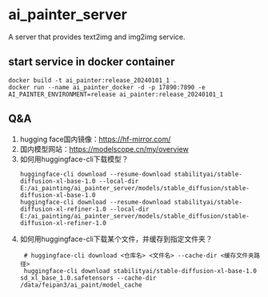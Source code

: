 # ai_painter_server
A server that provides text2img and img2img service.

## start service in docker container
```
docker build -t ai_painter:release_20240101_1 .
docker run --name ai_painter_docker -d -p 17890:7890 -e AI_PAINTER_ENVIRONMENT=release ai_painter:release_20240101_1
```

## Q&A
1. hugging face国内镜像：https://hf-mirror.com/
2. 国内模型网站：https://modelscope.cn/my/overview
3. 如何用huggingface-cli下载模型？
    ```
    huggingface-cli download --resume-download stabilityai/stable-diffusion-xl-base-1.0 --local-dir E:/ai_painting/ai_painter_server/models/stable_diffusion/stable-diffusion-xl-base-1.0
    huggingface-cli download --resume-download stabilityai/stable-diffusion-xl-refiner-1.0 --local-dir E:/ai_painting/ai_painter_server/models/stable_diffusion/stable-diffusion-xl-refiner-1.0
    ```
4. 如何用huggingface-cli下载某个文件，并缓存到指定文件夹？
   ```
    # huggingface-cli download <仓库名> <文件名> --cache-dir <缓存文件夹路径>
    huggingface-cli download stabilityai/stable-diffusion-xl-base-1.0 sd_xl_base_1.0.safetensors --cache-dir /data/feipan3/ai_paint/model_cache
   ```
